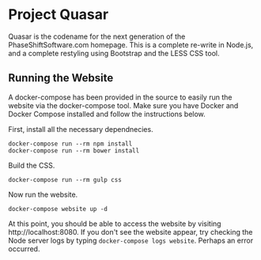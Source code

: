 # Project Quasar

Quasar is the codename for the next generation of the PhaseShiftSoftware.com homepage. This is a complete re-write in Node.js, and a complete restyling using Bootstrap and the LESS CSS tool.

## Running the Website

A docker-compose has been provided in the source to easily run the website via the docker-compose tool. Make sure you have Docker and Docker Compose installed and follow the instructions below.

First, install all the necessary dependnecies.
```
docker-compose run --rm npm install
docker-compose run --rm bower install
```

Build the CSS.
```
docker-compose run --rm gulp css
```

Now run the website.
```
docker-compose website up -d
```

At this point, you should be able to access the website by visiting http://localhost:8080. If you don't see the website appear, try checking the Node server logs by typing `docker-compose logs website`. Perhaps an error occurred.
